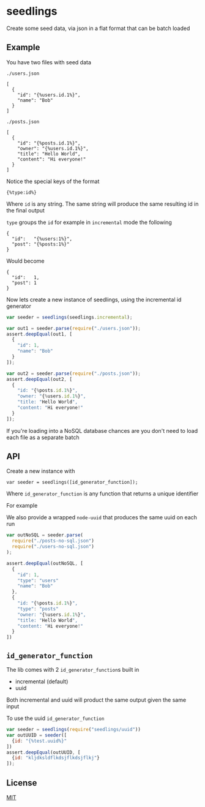 # seedlings
Create some seed data, via json in a flat format that can be batch loaded


## Example
You have two files with seed data

`./users.json`
```
[
  {
    "id": "{%users.id.1%}",
    "name": "Bob"
  }
]
```

`./posts.json`
```
[
  {
    "id": "{%posts.id.1%}",
    "owner": "{%users.id.1%}",
    "title": "Hello World",
    "content": "Hi everyone!"
  }
]
```

Notice the special keys of the format

```
{%type:id%}
```

Where `id` is any string. The same string will produce the same resulting id in the final output

`type` groups the `id` for example in `incremental` mode the following

```
{
  "id":   "{%users:1%}",
  "post": "{%posts:1%}"
}
```

Would become

```
{
  "id":   1,
  "post": 1
}
```

Now lets create a new instance of seedlings, using the incremental id generator

```js
var seeder = seedlings(seedlings.incremental);

var out1 = seeder.parse(require("./users.json"));
assert.deepEqual(out1, [
  {
    "id": 1,
    "name": "Bob"
  }
]);

var out2 = seeder.parse(require("./posts.json"));
assert.deepEqual(out2, [
  {
    "id: "{%posts.id.1%}",
    "owner: "{%users.id.1%}",
    "title: "Hello World",
    "content: "Hi everyone!"
  }
]);
```

If you're loading into a NoSQL database chances are you don't need to load each file as a separate batch

## API
Create a new instance with

    var seeder = seedlings([id_generator_function]);

Where `id_generator_function` is any function that returns a unique identifier

For example 

We also provide a wrapped `node-uuid` that produces the same uuid on each run

```js
var outNoSQL = seeder.parse(
  require("./posts-no-sql.json")
  require("./users-no-sql.json")
);

assert.deepEqual(outNoSQL, [
  {
    "id": 1,
    "type": "users"
    "name": "Bob"
  },
  {
    "id: "{%posts.id.1%}",
    "type": "posts"
    "owner: "{%users.id.1%}",
    "title: "Hello World",
    "content: "Hi everyone!"
  }
])
```

## `id_generator_function`
The lib comes with 2 `id_generator_function`s built in

 * incremental (default)
 * uuid 

Both incremental and uuid will product the same output given the same input

To use the uuid `id_generator_function`

```js
var seeder = seedlings(require("seedlings/uuid"))
var outUUID = seeder([
  {id: "{%test.uuid%}"
])
assert.deepEqual(outUUID, [
  {id: "kljdksldflkdsjflkdsjflkj"}
]);
```


## License
[MIT](LICENSE)

